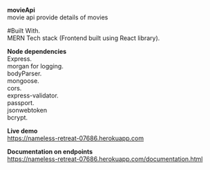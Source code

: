 **movieApi**      
movie api provide details of movies

#Built With.  
MERN Tech stack (Frontend built using React library).   

**Node dependencies**    
Express.  
morgan for logging.  
bodyParser.  
mongoose.   
cors.   
express-validator.   
passport.   
jsonwebtoken    
bcrypt.   

**Live demo**          
https://nameless-retreat-07686.herokuapp.com

**Documentation on endpoints**     
https://nameless-retreat-07686.herokuapp.com/documentation.html
